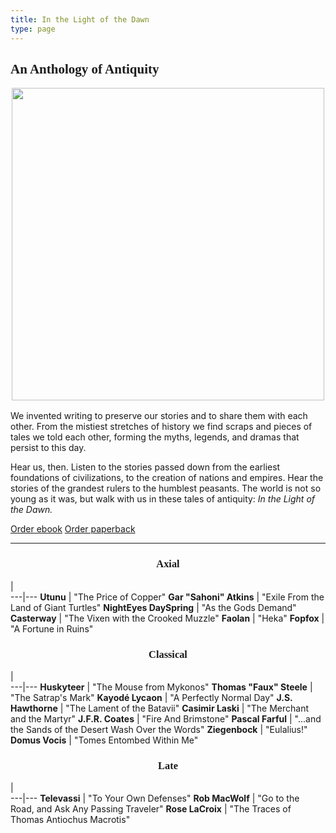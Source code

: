 ```yaml
---
title: In the Light of the Dawn
type: page
---
```


<style>
main h1, h2, h3 {
    font-family: "Aboreto";
}
h3 {
    text-align: center;
}
</style>

## An Anthology of Antiquity

<img src="/img/itlotd.png" style="margin: 0 auto; display: block; width: 500px; max-width: 100%; margin-bottom: 1rem;">

We invented writing to preserve our stories and to share them with each other. From the mistiest stretches of history we find scraps and pieces of tales we told each other, forming the myths, legends, and dramas that persist to this day.

Hear us, then. Listen to the stories passed down from the earliest foundations of civilizations, to the creation of nations and empires. Hear the stories of the grandest rulers to the humblest peasants. The world is not so young as it was, but walk with us in these tales of antiquity: *In the Light of the Dawn.*

<div class="buy">
<a href="https://makyo.itch.io/itlotd" target="_blank">Order ebook</a>
<a href="https://makyo-ink.square.site/product/in-the-light-of-the-dawn-an-anthology-of-antiquity/16">Order paperback</a>
</div>

-----

### Axial

   |   
---|---
**Utunu** | "The Price of Copper"
**Gar "Sahoni" Atkins** | "Exile From the Land of Giant Turtles"
**NightEyes DaySpring** | "As the Gods Demand"
**Casterway** | "The Vixen with the Crooked Muzzle"
**Faolan** | "Heka"
**Fopfox** | "A Fortune in Ruins"

### Classical

   |   
---|---
**Huskyteer** | "The Mouse from Mykonos"
**Thomas "Faux" Steele** | "The Satrap's Mark"
**Kayodé Lycaon** | "A Perfectly Normal Day"
**J.S. Hawthorne** | "The Lament of the Batavii"
**Casimir Laski** | "The Merchant and the Martyr"
**J.F.R. Coates** | "Fire And Brimstone"
**Pascal Farful** | "...and the Sands of the Desert Wash Over the Words"
**Ziegenbock** | "Eulalius!"
**Domus Vocis** | "Tomes Entombed Within Me"

### Late

   |   
---|---
**Televassi** | "To Your Own Defenses"
**Rob MacWolf** | "Go to the Road, and Ask Any Passing Traveler"
**Rose LaCroix** | "The Traces of Thomas Antiochus Macrotis"
